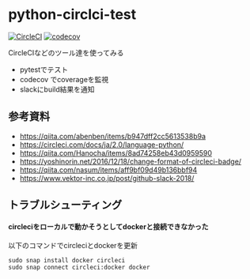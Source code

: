 # python-circlci-test 
[![CircleCI](https://circleci.com/gh/scnsh/python-circlci-test.svg?style=shield&circle-token=5f3c6f98ee6478f3bee5b2b186500233150074ed)](https://circleci.com/gh/scnsh/python-circlci-test)
[![codecov](https://codecov.io/gh/scnsh/python-circlci-test/branch/master/graph/badge.svg)](https://codecov.io/gh/scnsh/python-circlci-test)


CircleCIなどのツール達を使ってみる

- pytestでテスト
- codecov でcoverageを監視
- slackにbuild結果を通知

## 参考資料
- https://qiita.com/abenben/items/b947dff2cc5613538b9a
- https://circleci.com/docs/ja/2.0/language-python/
- https://qiita.com/Hanocha/items/8ad74258eb43d0959590
- https://yoshinorin.net/2016/12/18/change-format-of-circleci-badge/
- https://qiita.com/nasum/items/aff9bf09d49b136bbf94
- https://www.vektor-inc.co.jp/post/github-slack-2018/

## トラブルシューティング

#### circleciをローカルで動かそうとしてdockerと接続できなかった

以下のコマンドでcircleciとdockerを更新
```
sudo snap install docker circleci
sudo snap connect circleci:docker docker
```


